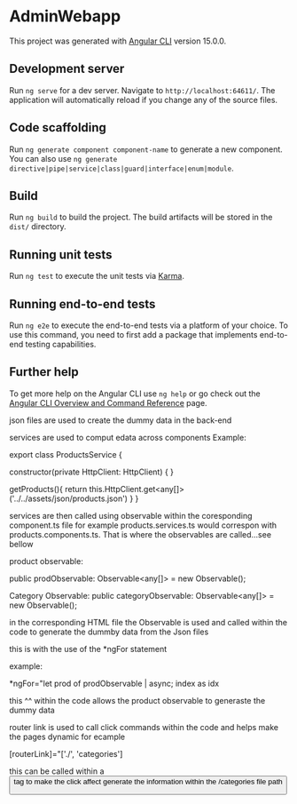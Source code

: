 # AdminWebapp

This project was generated with [Angular CLI](https://github.com/angular/angular-cli) version 15.0.0.

## Development server

Run `ng serve` for a dev server. Navigate to `http://localhost:64611/`. The application will automatically reload if you change any of the source files.

## Code scaffolding

Run `ng generate component component-name` to generate a new component. You can also use `ng generate directive|pipe|service|class|guard|interface|enum|module`.

## Build

Run `ng build` to build the project. The build artifacts will be stored in the `dist/` directory.

## Running unit tests

Run `ng test` to execute the unit tests via [Karma](https://karma-runner.github.io).

## Running end-to-end tests

Run `ng e2e` to execute the end-to-end tests via a platform of your choice. To use this command, you need to first add a package that implements end-to-end testing capabilities.

## Further help

To get more help on the Angular CLI use `ng help` or go check out the [Angular CLI Overview and Command Reference](https://angular.io/cli) page.

json files are used to create the dummy data in the back-end

services are used to comput edata across components
Example:

export class ProductsService {

constructor(private HttpClient: HttpClient) { }

getProducts(){
return this.HttpClient.get<any[]>('../../assets/json/products.json')
}
}

services are then called using observable within the coresponding component.ts file for example products.services.ts would correspon with products.components.ts. That is where the observables are called...see bellow

product observable:

public prodObservable: Observable<any[]> = new Observable();

Category Observable:
public categoryObservable: Observable<any[]> = new Observable();

in the corresponding HTML file the Observable is used and called within the code to generate the dummby data from the Json files

this is with the use of the \*ngFor statement

example:

\*ngFor="let prod of prodObservable | async; index as idx

this ^^ within the code allows the product observable to generaste the dummy data

router link is used to call click commands within the code and helps make the pages dynamic for ecample

[routerLink]="['./', 'categories']

this can be called within a <button> tag to make the click affect generate the information within the /categories file path
